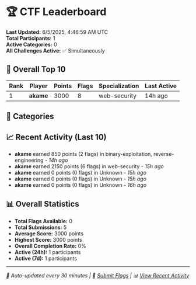# 🏆 CTF Leaderboard

**Last Updated:** 6/5/2025, 4:46:59 AM UTC  
**Total Participants:** 1  
**Active Categories:** 0  
**All Challenges Active:** ✅ Simultaneously  

## 🥇 Overall Top 10

| Rank | Player | Points | Flags | Specialization | Last Active |
|------|--------|--------|-------|---------------|-------------|
| 1 | **akame** | 3000 | 8 | web-security | 14h ago |

## 🎯 Categories



## 📈 Recent Activity (Last 10)

- **akame** earned 850 points (2 flags) in binary-exploitation, reverse-engineering - *14h ago*
- **akame** earned 2150 points (6 flags) in web-security - *15h ago*
- **akame** earned 0 points (0 flags) in Unknown - *15h ago*
- **akame** earned 0 points (0 flags) in Unknown - *15h ago*
- **akame** earned 0 points (0 flags) in Unknown - *16h ago*

## 📊 Overall Statistics

- **Total Flags Available:** 0
- **Total Submissions:** 5
- **Average Score:** 3000 points
- **Highest Score:** 3000 points
- **Overall Completion Rate:** 0%
- **Active (24h):** 1 participants
- **Active (7d):** 1 participants

---
*🤖 Auto-updated every 30 minutes | 🚩 [Submit Flags](https://github.com/MyCyberPlayground/my-cyber-playground-ctf/issues/new) | 📊 [View Recent Activity](recent-activity.md)*